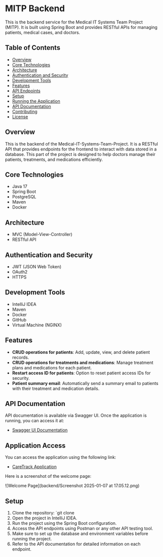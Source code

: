 # MITP Backend

This is the backend service for the Medical IT Systems Team Project (MITP). It is built using Spring Boot and provides RESTful APIs for managing patients, medical cases, and doctors.

## Table of Contents

- [Overview](#overview)
- [Core Technologies](#core-technologies)
- [Architecture](#architecture)
- [Authentication and Security](#authentication-and-security)
- [Development Tools](#development-tools)
- [Features](#features)
- [API Endpoints](#api-endpoints)
- [Setup](#setup)
- [Running the Application](#running-the-application)
- [API Documentation](#api-documentation)
- [Contributing](#contributing)
- [License](#license)

## Overview

This is the backend of the Medical-IT-Systems-Team-Project. It is a RESTful API that provides endpoints for the frontend to interact with data stored in a database. This part of the project is designed to help doctors manage their patients, treatments, and medications efficiently.

## Core Technologies

- Java 17
- Spring Boot
- PostgreSQL
- Maven
- Docker

## Architecture

- MVC (Model-View-Controller)
- RESTful API

## Authentication and Security

- JWT (JSON Web Token)
- OAuth2
- HTTPS

## Development Tools

- IntelliJ IDEA
- Maven
- Docker
- GitHub
- Virtual Machine (NGINX)

## Features

- **CRUD operations for patients**: Add, update, view, and delete patient records.
- **CRUD operations for treatments and medications**: Manage treatment plans and medications for each patient.
- **Restart access ID for patients**: Option to reset patient access IDs for security.
- **Patient summary email**: Automatically send a summary email to patients with their treatment and medication details.

## API Documentation

API documentation is available via Swagger UI. Once the application is running, you can access it at:

- [Swagger UI Documentation](https://caretrack.skni.umcs.pl/swagger-ui/index.html)

## Application Access

You can access the application using the following link:

- [CareTrack Application](https://caretrack.skni.umcs.pl)

Here is a screenshot of the welcome page:

![Welcome Page](backend/Screenshot 2025-01-07 at 17.05.12.png)


## Setup
1. Clone the repository: `git clone 
2. Open the project in IntelliJ IDEA.
3. Run the project using the Spring Boot configuration.
4. Access the API endpoints using Postman or any other API testing tool.
5. Make sure to set up the database and environment variables before running the project.
6. Refer to the API documentation for detailed information on each endpoint.




